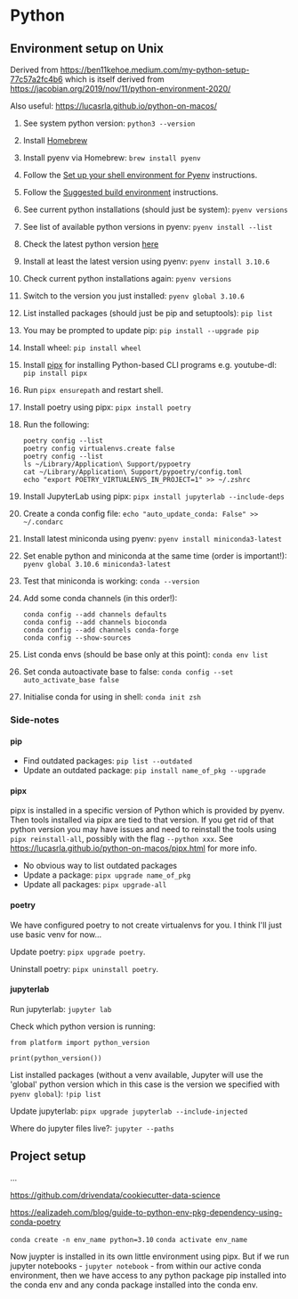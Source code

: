 


# Python

## Environment setup on Unix

Derived from https://ben11kehoe.medium.com/my-python-setup-77c57a2fc4b6 which
is itself derived from https://jacobian.org/2019/nov/11/python-environment-2020/

Also useful: https://lucasrla.github.io/python-on-macos/

1. See system python version: `python3 --version`
1. Install [Homebrew](https://brew.sh)
1. Install pyenv via Homebrew: `brew install pyenv`
1. Follow the [Set up your shell environment for Pyenv](https://github.com/pyenv/pyenv#set-up-your-shell-environment-for-pyenv) instructions.
1. Follow the [Suggested build environment](https://github.com/pyenv/pyenv/wiki#suggested-build-environment) instructions.
1. See current python installations (should just be system): `pyenv versions`
1. See list of available python versions in pyenv: `pyenv install --list`
1. Check the latest python version [here](https://www.python.org/downloads/)
1. Install at least the latest version using pyenv: `pyenv install 3.10.6`
1. Check current python installations again: `pyenv versions`
1. Switch to the version you just installed: `pyenv global 3.10.6`
1. List installed packages (should just be pip and setuptools): `pip list`
1. You may be prompted to update pip: `pip install --upgrade pip`
1. Install wheel: `pip install wheel`
1. Install [pipx](https://github.com/pypa/pipx) for installing Python-based CLI programs 
    e.g. youtube-dl: `pip install pipx`
1. Run `pipx ensurepath` and restart shell.
1. Install poetry using pipx: `pipx install poetry`
1. Run the following:

    ```
    poetry config --list
    poetry config virtualenvs.create false
    poetry config --list
    ls ~/Library/Application\ Support/pypoetry
    cat ~/Library/Application\ Support/pypoetry/config.toml
    echo "export POETRY_VIRTUALENVS_IN_PROJECT=1" >> ~/.zshrc
    ```
1. Install JupyterLab using pipx: `pipx install jupyterlab --include-deps`
1. Create a conda config file: `echo "auto_update_conda: False" >> ~/.condarc` 
1. Install latest miniconda using pyenv: `pyenv install miniconda3-latest`
1. Set enable python and miniconda at the same time (order is important!): `pyenv global 3.10.6 miniconda3-latest`
1. Test that miniconda is working: `conda --version`
1. Add some conda channels (in this order!):

    ```
    conda config --add channels defaults
    conda config --add channels bioconda
    conda config --add channels conda-forge
    conda config --show-sources
    ```
1. List conda envs (should be base only at this point): `conda env list`
1. Set conda autoactivate base to false: `conda config --set auto_activate_base false`
1. Initialise conda for using in shell: `conda init zsh`


### Side-notes

#### pip

- Find outdated packages: `pip list --outdated`
- Update an outdated package: `pip install name_of_pkg --upgrade`

#### pipx

pipx is installed in a specific version of Python which is provided by pyenv. 
Then tools installed via pipx are tied to that version. If you get rid of that
python version you may have issues and need to reinstall the tools using 
`pipx reinstall-all`, possibly with the flag `--python xxx`. See
https://lucasrla.github.io/python-on-macos/pipx.html for more info.

- No obvious way to list outdated packages
- Update a package: `pipx upgrade name_of_pkg`
- Update all packages: `pipx upgrade-all`

#### poetry

We have configured poetry to not create virtualenvs for you. I think I'll just
use basic venv for now...

Update poetry: `pipx upgrade poetry`.

Uninstall poetry: `pipx uninstall poetry`.

#### jupyterlab

Run jupyterlab: `jupyter lab`

Check which python version is running:

```
from platform import python_version

print(python_version())
```

List installed packages (without a venv available, Jupyter will use the 
'global' python version which in this case is the version we specified with `pyenv global`):
`!pip list`

Update jupyterlab: `pipx upgrade jupyterlab --include-injected`

Where do jupyter files live?: `jupyter --paths`

## Project setup

...

https://github.com/drivendata/cookiecutter-data-science

https://ealizadeh.com/blog/guide-to-python-env-pkg-dependency-using-conda-poetry

`conda create -n env_name python=3.10`
`conda activate env_name`

Now juypter is installed in its own little environment using pipx. But if we
run jupyter notebooks - `jupyter notebook` - from within our active conda environment,
then we have access to any python package pip installed into the conda env and
any conda package installed into the conda env.

